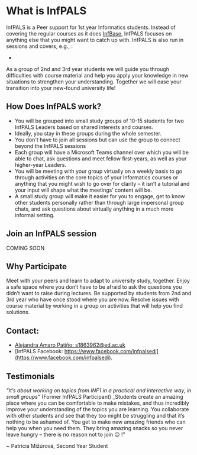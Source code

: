 # What is InfPALS


InfPALS is a Peer support for 1st year Informatics students. Instead of covering the regular courses as it does [InfBase](infbase.html), InfPALS focuses on anything else that you might want to catch up with. InfPALS is also run in sessions and covers, e.g., : 

* 


As a group of 2nd and 3rd year students we will guide you through difficulties with course material and help you apply your knowledge in new situations to strengthen your understanding. Together we will ease your transition into your new-found university life!


<!-- ## What We Do
We have worked on activities relating to some of the core concepts of first year computer science, such as finite state automata, resolution, higher order functions and more. Together with the students we have developed techniques to practice these concepts effectively for exams and future years. We have introduced peer learning into the student body as a mean to cope with university-related workload better together!
 -->


## How Does InfPALS work?

* You will be grouped into small study groups of 10-15 students for two InfPALS Leaders based on shared interests and courses. 
* Ideally, you stay in these groups during the whole semester.
* You don't have to join all sessions but can use the group to connect beyond the InfPALS sessions
* Each group will have a Microsoft Teams channel over which you will be able to chat, ask questions and meet fellow first-years, as well as your higher-year Leaders.
* You will be meeting with your group virtually on a weekly basis to go through activities on the core topics of your Informatics courses or anything that you might wish to go over for clarity – it isn’t a tutorial and your input will shape what the meetings’ content will be.
* A small study group will make it easier for you to engage, get to know other students personally rather than through large impersonal group chats, and ask questions about virtually anything in a much more informal setting.


## Join an InfPALS session

COMING SOON 

## Why Participate

  Meet with your peers and learn to adapt to university study, together. Enjoy a safe space where you don’t have to be afraid to ask the questions you didn’t want to raise during lectures. Be supported by students from 2nd and 3rd year who have once stood where you are now. Resolve issues with course material by working in a group on activities that will help you find solutions.

<!-- SIGN UP by the end of Monday 28/09: https://forms.gle/1ZxgHinsWmvY8imq5. -->


## Contact:
* [Alejandra Amaro Patiño: s1863962@ed.ac.uk](mailto:s1863962@ed.ac.uk)
* [InfPALS Facebook: https://www.facebook.com/infpalsedi](https://www.facebook.com/infpalsedi).


## Testimonials

_"It’s about working on topics from INF1 in a practical and interactive way, in small groups"_ (Former InfPALS Participant)
_Students create an amazing place where you can be comfortable to make mistakes, and thus incredibly improve your understanding of the topics you are learning.
You collaborate with other students and see that they too might be struggling and that it’s nothing to be ashamed of.
You get to make new amazing friends who can help you when you need them.
They bring amazing snacks so you never leave hungry – there is no reason not to join 😉 !" 

~ Patrícia Mižúrová, Second Year Student

